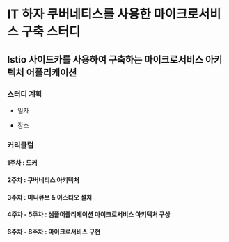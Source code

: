 # IT 하자 쿠버네티스를 사용한 마이크로서비스 구축 스터디

## Istio 사이드카를 사용하여 구축하는 마이크로서비스 아키텍처 어플리케이션



### 스터디 계획

- 일자

- 장소



### 커리큘럼

#### 1주차 : 도커

#### 2주차 : 쿠버네티스 아키텍처

#### 3주차 : 미니큐브 & 이스티오 설치

#### 4주차 - 5주차 : 샘플어플리케이션 마이크로서비스 아키텍처 구상

#### 6주차 - 8주차 : 마이크로서비스 구현

